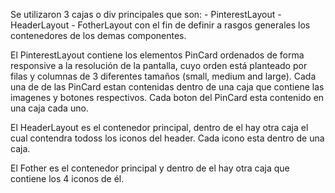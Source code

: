 Se utilizaron 3 cajas o div principales que son:
    - PinterestLayout
    - HeaderLayout
    - FotherLayout
con el fin de definir a rasgos generales los contenedores de los demas componentes. 

El PinterestLayout contiene los elementos PinCard ordenados de forma responsive a la resolución de la pantalla, cuyo orden está planteado por filas y columnas de 3 diferentes tamaños (small, medium and large). Cada una de de las PinCard estan contenidas dentro de una caja que contiene las imagenes y botones respectivos. Cada boton del PinCard esta contenido en una caja cada uno.

El HeaderLayout es el contenedor principal, dentro de el hay otra caja el cual contendra todoss los iconos del header. Cada icono esta dentro de una caja.

El Fother es el contenedor principal y dentro de el hay otra caja que contiene los 4 iconos de él. 
